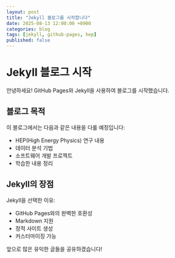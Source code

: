 ```yaml
---
layout: post
title: "Jekyll 블로그를 시작합니다"
date: 2025-08-13 12:00:00 +0900
categories: blog
tags: [jekyll, github-pages, hep]
published: false
---
```


# Jekyll 블로그 시작

안녕하세요! GitHub Pages와 Jekyll을 사용하여 블로그를 시작했습니다.

## 블로그 목적

이 블로그에서는 다음과 같은 내용을 다룰 예정입니다:

- HEP(High Energy Physics) 연구 내용
- 데이터 분석 기법
- 소프트웨어 개발 프로젝트
- 학습한 내용 정리

## Jekyll의 장점

Jekyll을 선택한 이유:
- GitHub Pages와의 완벽한 호환성
- Markdown 지원
- 정적 사이트 생성
- 커스터마이징 가능

앞으로 많은 유익한 글들을 공유하겠습니다!